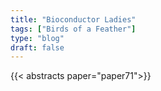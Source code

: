 ```yaml
---
title: "Bioconductor Ladies"
tags: ["Birds of a Feather"]
type: "blog"
draft: false
---
```


{{< abstracts paper="paper71">}}


